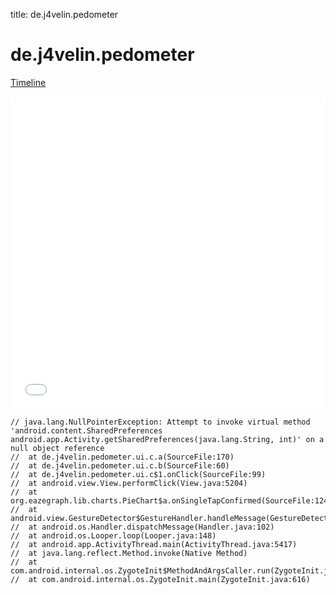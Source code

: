 title: de.j4velin.pedometer

# de.j4velin.pedometer

[Timeline](./vis-timeline.html)

<iframe src="./vis-timeline.html" width="100%" height="500px" style="border:none;"></iframe>

```
// java.lang.NullPointerException: Attempt to invoke virtual method 'android.content.SharedPreferences android.app.Activity.getSharedPreferences(java.lang.String, int)' on a null object reference
// 	at de.j4velin.pedometer.ui.c.a(SourceFile:170)
// 	at de.j4velin.pedometer.ui.c.b(SourceFile:60)
// 	at de.j4velin.pedometer.ui.c$1.onClick(SourceFile:99)
// 	at android.view.View.performClick(View.java:5204)
// 	at org.eazegraph.lib.charts.PieChart$a.onSingleTapConfirmed(SourceFile:1249)
// 	at android.view.GestureDetector$GestureHandler.handleMessage(GestureDetector.java:300)
// 	at android.os.Handler.dispatchMessage(Handler.java:102)
// 	at android.os.Looper.loop(Looper.java:148)
// 	at android.app.ActivityThread.main(ActivityThread.java:5417)
// 	at java.lang.reflect.Method.invoke(Native Method)
// 	at com.android.internal.os.ZygoteInit$MethodAndArgsCaller.run(ZygoteInit.java:726)
// 	at com.android.internal.os.ZygoteInit.main(ZygoteInit.java:616)

```



